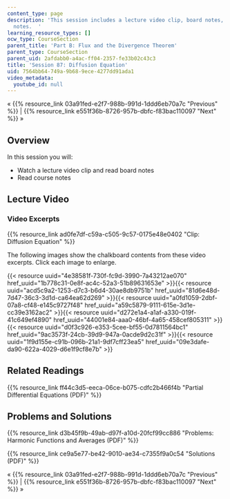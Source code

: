 ```yaml
---
content_type: page
description: 'This session includes a lecture video clip, board notes, and course
  notes.  '
learning_resource_types: []
ocw_type: CourseSection
parent_title: 'Part B: Flux and the Divergence Theorem'
parent_type: CourseSection
parent_uid: 2afdabb0-a4ac-ff04-2357-fe33b02c43c3
title: 'Session 87: Diffusion Equation'
uid: 7564bb64-749a-9b68-9ece-4277dd91ada1
video_metadata:
  youtube_id: null
---
```


« {{% resource_link 03a91fed-e2f7-988b-991d-1ddd6eb70a7c "Previous" %}} | {{% resource_link e551f36b-8726-957b-dbfc-f83bac110097 "Next" %}} »

Overview
--------

In this session you will:

*   Watch a lecture video clip and read board notes
*   Read course notes

Lecture Video
-------------

### Video Excerpts

{{% resource_link ad0fe7df-c59a-c505-9c57-0175e48e0402 "Clip: Diffusion Equation" %}}

The following images show the chalkboard contents from these video excerpts. Click each image to enlarge.

{{< resource uuid="4e38581f-730f-fc9d-3990-7a43212ae070" href_uuid="1b778c31-0e8f-ac4c-52a3-51b89631653e" >}}{{< resource uuid="acd5c9a2-1253-d7c3-b6d4-30ae8db9751b" href_uuid="81d6e48d-7d47-36c3-3d1d-ca64ea62d269" >}}{{< resource uuid="a0fd1059-2dbf-07a8-cf48-e145c9727f48" href_uuid="a59c5879-9111-615e-3d1e-cc39e3162ac2" >}}{{< resource uuid="d272e1a4-a1af-a330-019f-41c649ef4890" href_uuid="44001e84-aaa0-46bf-4a65-458cef805311" >}}  
{{< resource uuid="d0f3c926-e353-5cee-bf55-0d7811564bc1" href_uuid="9ac3573f-24cb-39d9-947a-0acde9d2c31f" >}}{{< resource uuid="1f9d155e-c91b-096b-21a1-9df7cff23ea5" href_uuid="09e3dafe-da90-622a-4029-d6e1f9cf8e7b" >}}

Related Readings
----------------

{{% resource_link ff44c3d5-eeca-06ce-b075-cdfc2b466f4b "Partial Differential Equations (PDF)" %}}

Problems and Solutions
----------------------

{{% resource_link d3b45f9b-49ab-d97f-a10d-20fcf99cc886 "Problems: Harmonic Functions and Averages (PDF)" %}}

{{% resource_link ce9a5e77-be42-9010-ae34-c7355f9a0c54 "Solutions (PDF)" %}}

« {{% resource_link 03a91fed-e2f7-988b-991d-1ddd6eb70a7c "Previous" %}} | {{% resource_link e551f36b-8726-957b-dbfc-f83bac110097 "Next" %}} »